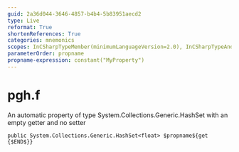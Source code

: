 ```yaml
---
guid: 2a36d044-3646-4857-b4b4-5b83951aecd2
type: Live
reformat: True
shortenReferences: True
categories: mnemonics
scopes: InCSharpTypeMember(minimumLanguageVersion=2.0), InCSharpTypeAndNamespace(minimumLanguageVersion=2.0)
parameterOrder: propname
propname-expression: constant("MyProperty")
---
```


# pgh.f

An automatic property of type System.Collections.Generic.HashSet<float> with an empty getter and no setter

```
public System.Collections.Generic.HashSet<float> $propname${get {$END$}}
```
